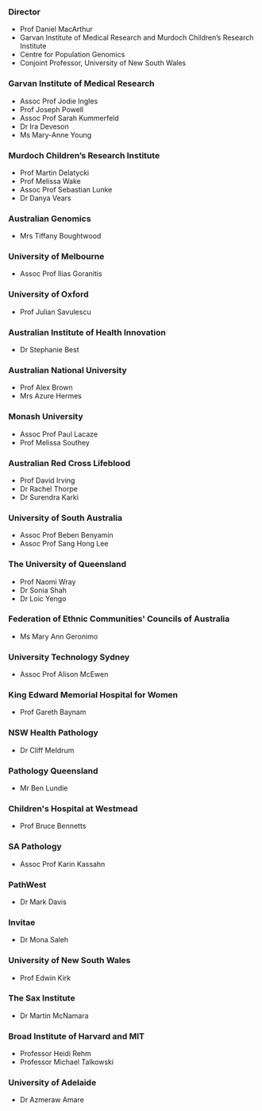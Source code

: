### Director

- Prof Daniel MacArthur
- Garvan Institute of Medical Research and Murdoch Children’s Research Institute
- Centre for Population Genomics
- Conjoint Professor, University of New South Wales

### Garvan Institute of Medical Research

- Assoc Prof Jodie Ingles
- Prof Joseph Powell
- Assoc Prof Sarah Kummerfeld
- Dr Ira Deveson
- Ms Mary-Anne Young

### Murdoch Children’s Research Institute

- Prof Martin Delatycki
- Prof Melissa Wake
- Assoc Prof Sebastian Lunke
- Dr Danya Vears

### Australian Genomics

- Mrs Tiffany Boughtwood

### University of Melbourne

- Assoc Prof Ilias Goranitis

### University of Oxford

- Prof Julian Savulescu

### Australian Institute of Health Innovation

- Dr Stephanie Best

### Australian National University

- Prof Alex Brown
- Mrs Azure Hermes

### Monash University

- Assoc Prof Paul Lacaze
- Prof Melissa Southey

### Australian Red Cross Lifeblood

- Prof David Irving
- Dr Rachel Thorpe
- Dr Surendra Karki

### University of South Australia

- Assoc Prof Beben Benyamin
- Assoc Prof Sang Hong Lee

### The University of Queensland

- Prof Naomi Wray
- Dr Sonia Shah
- Dr Loic Yengo

### Federation of Ethnic Communities' Councils of Australia

- Ms Mary Ann Geronimo

### University Technology Sydney

- Assoc Prof Alison McEwen

### King Edward Memorial Hospital for Women

- Prof Gareth Baynam

### NSW Health Pathology

- Dr Cliff Meldrum

### Pathology Queensland

- Mr Ben Lundie

### Children's Hospital at Westmead

- Prof Bruce Bennetts

### SA Pathology

- Assoc Prof Karin Kassahn

### PathWest

- Dr Mark Davis

### Invitae

- Dr Mona Saleh

### University of New South Wales

- Prof Edwin Kirk

### The Sax Institute

- Dr Martin McNamara

### Broad Institute of Harvard and MIT

- Professor Heidi Rehm
- Professor Michael Talkowski

### University of Adelaide

- Dr Azmeraw Amare

